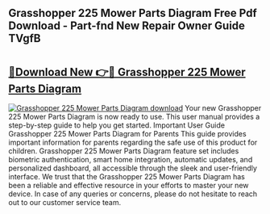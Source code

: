 ## Grasshopper 225 Mower Parts Diagram Free Pdf Download - Part-fnd New Repair Owner Guide TVgfB

# <h2><a href="http://dfk88a3.blite.top/?on=Grasshopper+225+Mower+Parts+Diagram">🔗Download New 👉🔴 Grasshopper 225 Mower Parts Diagram</a></h2>

[![Grasshopper 225 Mower Parts Diagram download](https://i.imgur.com/lujVjoI.png)](http://dfk88a3.blite.top/?on=Grasshopper+225+Mower+Parts+Diagram)
Your new Grasshopper 225 Mower Parts Diagram is now ready to use. This user manual provides a step-by-step guide to help you get started. Important User Guide Grasshopper 225 Mower Parts Diagram for Parents This guide provides important information for parents regarding the safe use of this product for children. Grasshopper 225 Mower Parts Diagram feature set includes biometric authentication, smart home integration, automatic updates, and personalized dashboard, all accessible through the sleek and user-friendly interface. We trust that the Grasshopper 225 Mower Parts Diagram has been a reliable and effective resource in your efforts to master your new device. In case of any queries or concerns, please do not hesitate to reach out to our customer service team.

